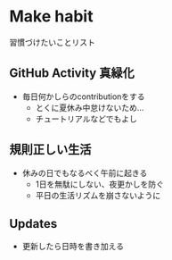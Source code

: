 # Make habit

習慣づけたいことリスト

## GitHub Activity 真緑化

- 毎日何かしらのcontributionをする
  - とくに夏休み中怠けないため...
  - チュートリアルなどでもよし

## 規則正しい生活

- 休みの日でもなるべく午前に起きる
  - 1日を無駄にしない、夜更かしを防ぐ
  - 平日の生活リズムを崩さないように

## Updates

- 更新したら日時を書き加える
